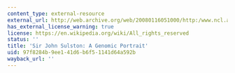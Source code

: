 ```yaml
---
content_type: external-resource
external_url: http://web.archive.org/web/20080116051000/http:/www.ncl.ac.uk/hatton/programme/2002/portraitimagelinks/Quinn.htm
has_external_license_warning: true
license: https://en.wikipedia.org/wiki/All_rights_reserved
status: ''
title: 'Sir John Sulston: A Genomic Portrait'
uid: 97f8284b-9ee1-41d6-b6f5-1141d64a592b
wayback_url: ''
---
```

